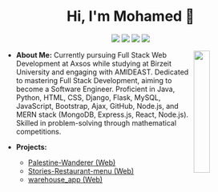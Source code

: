 <h1 align="center">Hi, I'm Mohamed 👋</h1>
<p align="center">
    <a href="https://twitter.com/mohammmadyahya1"><img src="https://img.shields.io/badge/twitter-%231FA1F1?style=flat&logo=twitter&logoColor=white"/></a>
    <a href="www.linkedin.com/in/mohammad-yahya-912482257"><img src="https://img.shields.io/badge/linkedin-%230177B5?style=flat&logo=linkedin&logoColor=white"/></a>
    <a href="https://www.youtube.com/channel/UC3sCzPoswvXgEpg1_rZqz3w"><img src="https://img.shields.io/badge/youtube-%23FF0000?style=flat&logo=youtube&logoColor=white"/></a>
    <a href="https://www.instagram.com/mo7ammad.yahya/"><img src="https://img.shields.io/badge/instagram-%23E4415F?style=flat&logo=instagram&logoColor=white"/></a>
</p>

<img src="https://github.com/mohamedabusrea/mohamedabusrea/blob/master/profile-img.png" align="right" width="25%"/>

- **About Me:**
  Currently pursuing Full Stack Web Development at Axsos while studying at Birzeit University and engaging with AMIDEAST. Dedicated to mastering Full Stack Development, aiming to become a Software Engineer. Proficient in Java, Python, HTML, CSS, Django, Flask, MySQL, JavaScript, Bootstrap, Ajax, GitHub, Node.js, and MERN stack (MongoDB, Express.js, React, Node.js). Skilled in problem-solving through mathematical competitions.

- **Projects:**
  - [Palestine-Wanderer (Web)](https://github.com/MohammadYahya2/Palestine-Wanderer)
  - [Stories-Restaurant-menu (Web)](https://github.com/MohammadYahya2/Stories-Restaurant-menu)
  - [warehouse_app (Web)](https://github.com/MohammadYahya2/warehouse_app)
